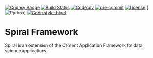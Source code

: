 [![Codacy Badge](https://api.codacy.com/project/badge/Grade/ff4c3f4b050c4ae08ad79d3a789b7329)](https://app.codacy.com/manual/acdaniells/spiral?utm_source=github.com&utm_medium=referral&utm_content=acdaniells/spiral&utm_campaign=Badge_Grade_Settings)
[![Build Status](https://travis-ci.org/acdaniells/spiral.svg?branch=master)](https://travis-ci.org/acdaniells/spiral)
[![Codecov](https://codecov.io/gh/acdaniells/spiral/branch/master/graph/badge.svg)](https://codecov.io/gh/acdaniells/spiral)
[![pre-commit](https://img.shields.io/badge/pre--commit-enabled-brightgreen?logo=pre-commit&logoColor=white)](https://github.com/pre-commit/pre-commit)
[![License](https://img.shields.io/badge/license-BSD%203--Clause-blue.svg)](https://github.com/acdaniells/spiral/blob/master/LICENSE)
[![Python](https://img.shields.io/badge/python-3.6%20%7C%203.7%20%7C%203.8-blue)]
[![Code style: black](https://img.shields.io/badge/code%20style-black-000000.svg)](https://github.com/psf/black)

# Spiral Framework

Spiral is an extension of the Cement Application Framework for data science
applications.
